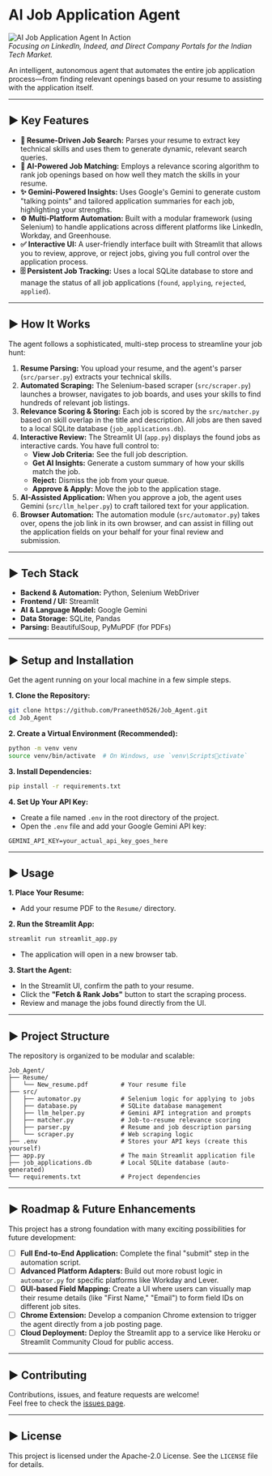 # AI Job Application Agent

![AI Job Application Agent In Action](https://i.imgur.com/c7974c.png)  
*Focusing on LinkedIn, Indeed, and Direct Company Portals for the Indian Tech Market.*

An intelligent, autonomous agent that automates the entire job application process—from finding relevant openings based on your resume to assisting with the application itself.

---

## ► Key Features

- **📄 Resume-Driven Job Search:** Parses your resume to extract key technical skills and uses them to generate dynamic, relevant search queries.
- **🤖 AI-Powered Job Matching:** Employs a relevance scoring algorithm to rank job openings based on how well they match the skills in your resume.
- **✨ Gemini-Powered Insights:** Uses Google's Gemini to generate custom "talking points" and tailored application summaries for each job, highlighting your strengths.
- **⚙️ Multi-Platform Automation:** Built with a modular framework (using Selenium) to handle applications across different platforms like LinkedIn, Workday, and Greenhouse.
- **✅ Interactive UI:** A user-friendly interface built with Streamlit that allows you to review, approve, or reject jobs, giving you full control over the application process.
- **🗄️ Persistent Job Tracking:** Uses a local SQLite database to store and manage the status of all job applications (`found`, `applying`, `rejected`, `applied`).

---

## ► How It Works

The agent follows a sophisticated, multi-step process to streamline your job hunt:

1. **Resume Parsing:** You upload your resume, and the agent's parser (`src/parser.py`) extracts your technical skills.  
2. **Automated Scraping:** The Selenium-based scraper (`src/scraper.py`) launches a browser, navigates to job boards, and uses your skills to find hundreds of relevant job listings.  
3. **Relevance Scoring & Storing:** Each job is scored by the `src/matcher.py` based on skill overlap in the title and description. All jobs are then saved to a local SQLite database (`job_applications.db`).  
4. **Interactive Review:** The Streamlit UI (`app.py`) displays the found jobs as interactive cards. You have full control to:  
    - **View Job Criteria:** See the full job description.  
    - **Get AI Insights:** Generate a custom summary of how your skills match the job.  
    - **Reject:** Dismiss the job from your queue.  
    - **Approve & Apply:** Move the job to the application stage.  
5. **AI-Assisted Application:** When you approve a job, the agent uses Gemini (`src/llm_helper.py`) to craft tailored text for your application.  
6. **Browser Automation:** The automation module (`src/automator.py`) takes over, opens the job link in its own browser, and can assist in filling out the application fields on your behalf for your final review and submission.

---

## ► Tech Stack

- **Backend & Automation:** Python, Selenium WebDriver  
- **Frontend / UI:** Streamlit  
- **AI & Language Model:** Google Gemini  
- **Data Storage:** SQLite, Pandas  
- **Parsing:** BeautifulSoup, PyMuPDF (for PDFs)

---

## ► Setup and Installation

Get the agent running on your local machine in a few simple steps.

**1. Clone the Repository:**
```bash
git clone https://github.com/Praneeth0526/Job_Agent.git
cd Job_Agent
```

**2. Create a Virtual Environment (Recommended):**
```bash
python -m venv venv
source venv/bin/activate  # On Windows, use `venv\Scriptsctivate`
```

**3. Install Dependencies:**
```bash
pip install -r requirements.txt
```

**4. Set Up Your API Key:**
- Create a file named `.env` in the root directory of the project.
- Open the `.env` file and add your Google Gemini API key:
```
GEMINI_API_KEY=your_actual_api_key_goes_here
```
---

## ► Usage

**1. Place Your Resume:**
- Add your resume PDF to the `Resume/` directory.

**2. Run the Streamlit App:**
```bash
streamlit run streamlit_app.py
```
- The application will open in a new browser tab.

**3. Start the Agent:**
- In the Streamlit UI, confirm the path to your resume.
- Click the **"Fetch & Rank Jobs"** button to start the scraping process.
- Review and manage the jobs found directly from the UI.

---

## ► Project Structure

The repository is organized to be modular and scalable:

```
Job_Agent/
├── Resume/
│   └── New_resume.pdf         # Your resume file
├── src/
│   ├── automator.py           # Selenium logic for applying to jobs
│   ├── database.py            # SQLite database management
│   ├── llm_helper.py          # Gemini API integration and prompts
│   ├── matcher.py             # Job-to-resume relevance scoring
│   ├── parser.py              # Resume and job description parsing
│   └── scraper.py             # Web scraping logic
├── .env                       # Stores your API keys (create this yourself)
├── app.py                     # The main Streamlit application file
├── job_applications.db        # Local SQLite database (auto-generated)
└── requirements.txt           # Project dependencies
```

---

## ► Roadmap & Future Enhancements

This project has a strong foundation with many exciting possibilities for future development:

- [ ] **Full End-to-End Application:** Complete the final "submit" step in the automation script.
- [ ] **Advanced Platform Adapters:** Build out more robust logic in `automator.py` for specific platforms like Workday and Lever.
- [ ] **GUI-based Field Mapping:** Create a UI where users can visually map their resume details (like "First Name," "Email") to form field IDs on different job sites.
- [ ] **Chrome Extension:** Develop a companion Chrome extension to trigger the agent directly from a job posting page.
- [ ] **Cloud Deployment:** Deploy the Streamlit app to a service like Heroku or Streamlit Community Cloud for public access.

---

## ► Contributing

Contributions, issues, and feature requests are welcome!  
Feel free to check the [issues page](https://github.com/Praneeth0526/Job_Agent/issues).

---

## ► License

This project is licensed under the Apache-2.0 License. See the `LICENSE` file for details.
